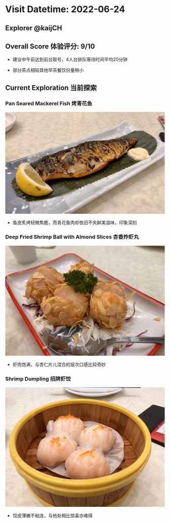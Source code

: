 # Visit Datetime: 2022-06-24

## Explorer @kaijCH

## Overall Score 体验评分: 9/10

- 建议中午前达到前台取号，4人台排队等待时间平均20分钟

- 部分茶点相较其他早茶餐饮份量稍小

## Current Exploration 当前探索

### Pan Seared Mackerel Fish 烤青花鱼

![Pan Seared Mackerel Fish](Pix2022Jun24th/pan_seared_mackerel_fish.jpeg)

- 鱼皮炙烤轻微焦脆，而青花鱼肉却依旧不失鲜美滋味，印象深刻

### Deep Fried Shrimp Ball with Almond Slices 杏香炸虾丸

![Deep Fried Shrimp Ball with Almond Slices](Pix2022Jun24th/deep_fried_shrimp_ball_with_almond_slices.jpeg)

- 虾肉饱满，与杏仁片儿混合的层次口感比较奇妙

### Shrimp Dumpling 招牌虾饺

![Shrimp Dumpling](Pix2022Jun24th/shrimp_dumpling.jpeg)

- 饺皮薄嫩不粘连，与他处相比惊喜亦难得
